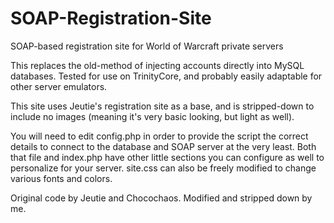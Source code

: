 # SOAP-Registration-Site
SOAP-based registration site for World of Warcraft private servers

This replaces the old-method of injecting accounts directly into MySQL databases. Tested for use on TrinityCore, and probably easily adaptable for other server emulators.

This site uses Jeutie's registration site as a base, and is stripped-down to include no images (meaning it's very basic looking, but light as well).

You will need to edit config.php in order to provide the script the correct details to connect to the database and SOAP server at the very least. Both that file and index.php have other little sections you can configure as well to personalize for your server. site.css can also be freely modified to change various fonts and colors.

Original code by Jeutie and Chocochaos. Modified and stripped down by me.

